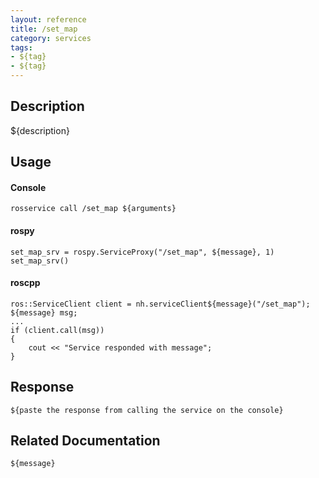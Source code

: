 ```yaml
---
layout: reference
title: /set_map
category: services
tags: 
- ${tag} 
- ${tag}
---
```


## Description
${description}

## Usage
#### Console
```
rosservice call /set_map ${arguments}
```

#### rospy
```
set_map_srv = rospy.ServiceProxy("/set_map", ${message}, 1)
set_map_srv()
```

#### roscpp
```
ros::ServiceClient client = nh.serviceClient${message}("/set_map");
${message} msg;
...
if (client.call(msg))
{
    cout << "Service responded with message";
}
```

## Response
```
${paste the response from calling the service on the console}
```

## Related Documentation
``${message}``